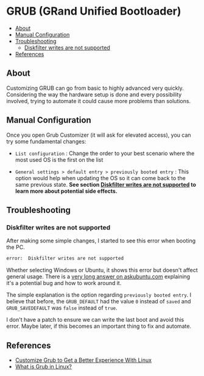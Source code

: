 # GRUB (GRand Unified Bootloader) <!-- omit in toc -->

- [About](#about)
- [Manual Configuration](#manual-configuration)
- [Troubleshooting](#troubleshooting)
  - [Diskfilter writes are not supported](#diskfilter-writes-are-not-supported)
- [References](#references)

## About

Customizing GRUB can go from basic to highly advanced very quickly. Considering the way the hardware setup is done and every possibility involved, trying to automate it could cause more problems than solutions.

## Manual Configuration

Once you open Grub Customizer (it will ask for elevated access), you can try some fundamental changes:

- `List configuration` : Change the order to your best scenario where the most used OS is the first on the list

- `General settings > default entry > previously booted entry` : This option would help when updating the OS so it can come back to the same previous state. **See section [Diskfilter writes are not supported](#diskfilter-writes-are-not-supported) to learn more about potential side effects.**

## Troubleshooting

### Diskfilter writes are not supported

After making some simple changes, I started to see this error when booting the PC.

```bash
error:  Diskfilter writes are not supported
```

Whether selecting Windows or Ubuntu, it shows this error but doesn't affect general usage. There is a [very long answer on askubuntu.com](https://askubuntu.com/a/498281) explaining it's a potential bug and how to work around it.

The simple explanation is the option regarding `previously booted entry`. I believe that before, the `GRUB_DEFAULT` had the value `0` instead of `saved` and `GRUB_SAVEDEFAULT` was `false` instead of `true`.

I don't have a patch to ensure we can write the last boot and avoid this error. Maybe later, if this becomes an important thing to fix and automate.

## References

- [Customize Grub to Get a Better Experience With Linux](https://itsfoss.com/customize-grub-linux/)
- [What is Grub in Linux?](https://itsfoss.com/what-is-grub/)
